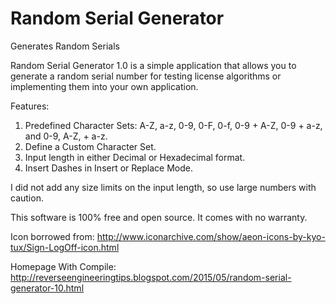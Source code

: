 # Random Serial Generator
Generates Random Serials

Random Serial Generator 1.0 is a simple application that allows you to generate a random serial number for testing license algorithms or implementing them into your own application.

Features:
1. Predefined Character Sets: A-Z, a-z, 0-9, 0-F, 0-f, 0-9 + A-Z, 0-9 + a-z, and 0-9, A-Z, + a-z.
2. Define a Custom Character Set.
3. Input length in either Decimal or Hexadecimal format.
4. Insert Dashes in Insert or Replace Mode.

I did not add any size limits on the input length, so use large numbers with caution. 

This software is 100% free and open source. It comes with no warranty. 

Icon borrowed from: http://www.iconarchive.com/show/aeon-icons-by-kyo-tux/Sign-LogOff-icon.html

Homepage With Compile: http://reverseengineeringtips.blogspot.com/2015/05/random-serial-generator-10.html 
